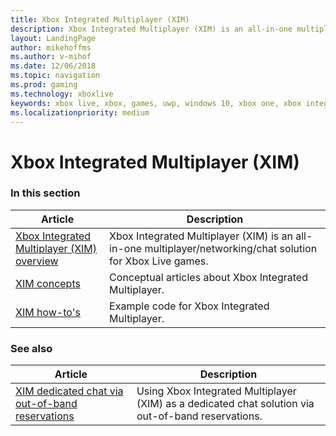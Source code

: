 ```yaml
---
title: Xbox Integrated Multiplayer (XIM)
description: Xbox Integrated Multiplayer (XIM) is an all-in-one multiplayer/networking/chat solution for Xbox Live games.
layout: LandingPage
author: mikehoffms
ms.author: v-mihof
ms.date: 12/06/2018
ms.topic: navigation
ms.prod: gaming
ms.technology: xboxlive
keywords: xbox live, xbox, games, uwp, windows 10, xbox one, xbox integrated multiplayer
ms.localizationpriority: medium
---
```


# Xbox Integrated Multiplayer (XIM)


### In this section

| Article | Description |
|---------|-------------|
| [Xbox Integrated Multiplayer (XIM) overview](live-xim-overview.md) | Xbox Integrated Multiplayer (XIM) is an all-in-one multiplayer/networking/chat solution for Xbox Live games. |
| [XIM concepts](concepts/live-xim-concepts-nav.md) | Conceptual articles about Xbox Integrated Multiplayer. |
| [XIM how-to's](how-to/live-xim-howto-nav.md) | Example code for Xbox Integrated Multiplayer. |


### See also

| Article | Description |
|---------|-------------|
| [XIM dedicated chat via out-of-band reservations](how-to/live-xim-chat-reservations.md) | Using Xbox Integrated Multiplayer (XIM) as a dedicated chat solution via out-of-band reservations. |
